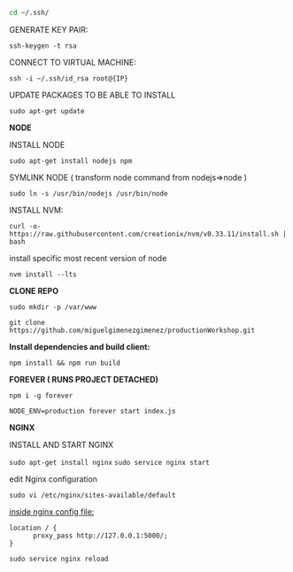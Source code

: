 ```sh
cd ~/.ssh/
```

GENERATE KEY PAIR:

`ssh-keygen -t rsa`

CONNECT TO VIRTUAL MACHINE:

`ssh -i ~/.ssh/id_rsa root@{IP}`

UPDATE PACKAGES TO BE ABLE TO INSTALL

`sudo apt-get update`



**NODE**

INSTALL NODE

`sudo apt-get install nodejs npm`

SYMLINK NODE ( transform node command from nodejs=>node )

`sudo ln -s /usr/bin/nodejs /usr/bin/node`

INSTALL NVM:

`curl -o- https://raw.githubusercontent.com/creationix/nvm/v0.33.11/install.sh | bash`

install specific most recent version of node

`nvm install --lts`



**CLONE REPO**

`sudo mkdir -p /var/www`

 `git clone https://github.com/miguelgimenezgimenez/productionWorkshop.git`



**Install dependencies and build client:**

`npm install && npm run build `



**FOREVER ( RUNS PROJECT DETACHED)**

`npm i -g forever`

`NODE_ENV=production forever start index.js` 



**NGINX**

INSTALL AND START NGINX 

`sudo apt-get install nginx`
`sudo service nginx start`

edit Nginx configuration

`sudo vi /etc/nginx/sites-available/default`

<u>inside nginx config file:</u>

```nginx
location / {
      proxy_pass http://127.0.0.1:5000/;
}

```


 `sudo service nginx reload`

